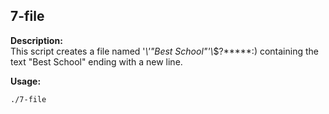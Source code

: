 ## 7-file
**Description:**  
This script creates a file named '*\\'"Best School"\'\\*$\?\*\*\*\*\*:) containing the text "Best School" ending with a new line.

**Usage:**  
```bash
./7-file
